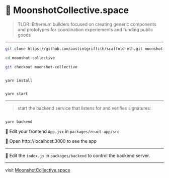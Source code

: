 # 🚀 MoonshotCollective.space

> TLDR: Ethereum builders focused on creating generic components and prototypes for coordination experiements and funding public goods

---

```bash
git clone https://github.com/austintgriffith/scaffold-eth.git moonshot-collective

cd moonshot-collective

git checkout moonshot-collective
```

```bash

yarn install

```

```bash

yarn start

```

---
> start the backend service that listens for and verifies signatures:

```bash

yarn backend

```

📝 Edit your frontend `App.jsx` in `packages/react-app/src`

📱 Open http://localhost:3000 to see the app

---

 📝 Edit the `index.js` in `packages/backend` to control the backend server.

---

visit [MoonshotCollective.space](http://MoonshotCollective.space)
